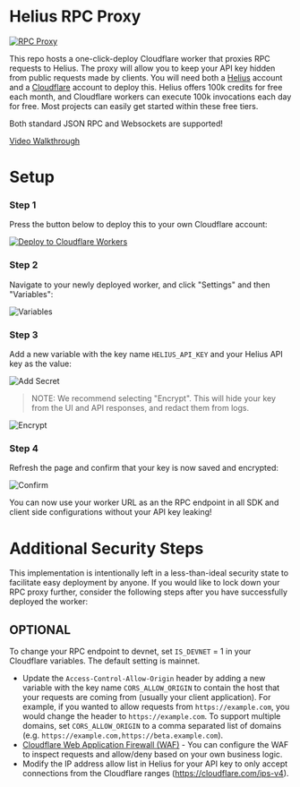 # Helius RPC Proxy

[![RPC Proxy](docs/rpc_proxy.png)](https://helius.xyz)

This repo hosts a one-click-deploy Cloudflare worker that proxies RPC requests to Helius. The proxy will allow you to keep your API key
hidden from public requests made by clients. You will need both a [Helius](https://helius.xyz) account and a [Cloudflare](https://cloudflare.com) account to deploy this. Helius offers 100k credits for free each month, and Cloudflare workers can execute 100k invocations each day for free. Most projects can easily get started within these free tiers.

Both standard JSON RPC and Websockets are supported!

[Video Walkthrough](https://www.loom.com/share/a7add579f1c349d2a4bcab96ee04c47e)

# Setup
### Step 1

Press the button below to deploy this to your own Cloudflare account:

[![Deploy to Cloudflare Workers](https://deploy.workers.cloudflare.com/button)](https://deploy.workers.cloudflare.com/?url=https://github.com/helius-labs/helius-rpc-proxy)

### Step 2

Navigate to your newly deployed worker, and click "Settings" and then "Variables":

![Variables](docs/add_variable.png)

### Step 3
Add a new variable with the key name `HELIUS_API_KEY` and your Helius API key as the value:

![Add Secret](docs/add_secret.png)

> NOTE: We recommend selecting "Encrypt". This will hide your key from the UI and API responses, and redact them from logs.

![Encrypt](docs/encrypt.png)

### Step 4
Refresh the page and confirm that your key is now saved and encrypted:

![Confirm](docs/confirm.png)

You can now use your worker URL as an the RPC endpoint in all SDK and client side configurations without your API key leaking!
# Additional Security Steps
This implementation is intentionally left in a less-than-ideal security state to facilitate easy deployment by anyone. If you would like to
lock down your RPC proxy further, consider the following steps after you have successfully deployed the worker:

## OPTIONAL
To change your RPC endpoint to devnet, set `IS_DEVNET` = 1 in your Cloudflare variables. The default setting is mainnet.
* Update the `Access-Control-Allow-Origin` header by adding a new variable with the key name `CORS_ALLOW_ORIGIN` to contain the host that your requests are coming from (usually your client application). For example, if you wanted to allow requests from `https://example.com`, you would change the header to `https://example.com`. To support multiple domains, set `CORS_ALLOW_ORIGIN` to a comma separated list of domains (e.g. `https://example.com,https://beta.example.com`).
* [Cloudflare Web Application Firewall (WAF)](https://www.cloudflare.com/lp/ppc/waf-x/) - You can configure the WAF to inspect requests and allow/deny based on your own business logic.
* Modify the IP address allow list in Helius for your API key to only accept connections from the Cloudflare ranges (https://cloudflare.com/ips-v4).
